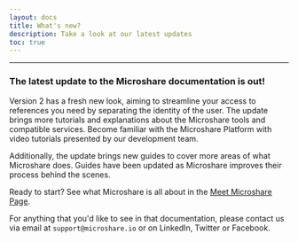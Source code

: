 ```yaml
---
layout: docs
title: What's new?
description: Take a look at our latest updates
toc: true
---
```


---------------------------------------

### The latest update to the Microshare documentation is out!

Version 2 has a fresh new look, aiming to streamline your access to references you need by separating the identity of the user. The update brings more tutorials and explanations about the  Microshare tools and compatible services. Become familiar with the Microshare Platform with video tutorials presented by our development team. 

Additionally, the update brings new guides to cover more areas of what Microshare does. Guides have been updated as Microshare improves their process behind the scenes.   

Ready to start? See what Microshare is all about in the [Meet Microshare Page](/docs/2/general/meet-microshare/why-microshare/).


For anything that you'd like to see in that documentation, please contact us via email at `support@microshare.io` or on LinkedIn, Twitter or Facebook.

 


